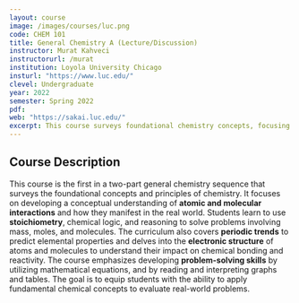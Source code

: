 ```yaml
---
layout: course
image: /images/courses/luc.png
code: CHEM 101
title: General Chemistry A (Lecture/Discussion)
instructor: Murat Kahveci
instructorurl: /murat
institution: Loyola University Chicago
insturl: "https://www.luc.edu/"
clevel: Undergraduate
year: 2022
semester: Spring 2022
pdf:
web: "https://sakai.luc.edu/"
excerpt: This course surveys foundational chemistry concepts, focusing on atomic and molecular interactions, and developing problem-solving skills through real-world applications.
---
```


## Course Description
This course is the first in a two-part general chemistry sequence that surveys the foundational concepts and principles of chemistry. It focuses on developing a conceptual understanding of **atomic and molecular interactions** and how they manifest in the real world. Students learn to use **stoichiometry**, chemical logic, and reasoning to solve problems involving mass, moles, and molecules. The curriculum also covers **periodic trends** to predict elemental properties and delves into the **electronic structure** of atoms and molecules to understand their impact on chemical bonding and reactivity. The course emphasizes developing **problem-solving skills** by utilizing mathematical equations, and by reading and interpreting graphs and tables. The goal is to equip students with the ability to apply fundamental chemical concepts to evaluate real-world problems.